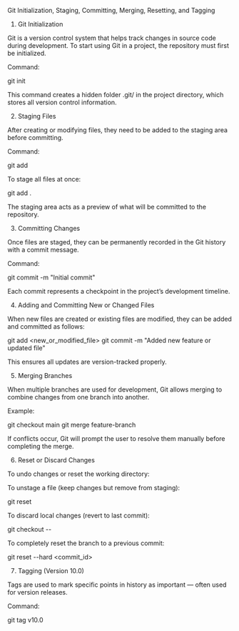 Git Initialization, Staging, Committing, Merging, Resetting, and Tagging

1. Git Initialization

Git is a version control system that helps track changes in source code during development.
To start using Git in a project, the repository must first be initialized.

Command:

git init

This command creates a hidden folder .git/ in the project directory, which stores all version control information.


2. Staging Files

After creating or modifying files, they need to be added to the staging area before committing.

Command:

git add <filename>

To stage all files at once:

git add .

The staging area acts as a preview of what will be committed to the repository.


3. Committing Changes

Once files are staged, they can be permanently recorded in the Git history with a commit message.

Command:

git commit -m "Initial commit"

Each commit represents a checkpoint in the project’s development timeline.


4. Adding and Committing New or Changed Files

When new files are created or existing files are modified, they can be added and committed as follows:

git add <new_or_modified_file>
git commit -m "Added new feature or updated file"

This ensures all updates are version-tracked properly.


5. Merging Branches

When multiple branches are used for development, Git allows merging to combine changes from one branch into another.

Example:

git checkout main
git merge feature-branch

If conflicts occur, Git will prompt the user to resolve them manually before completing the merge.


6. Reset or Discard Changes

To undo changes or reset the working directory:

To unstage a file (keep changes but remove from staging):

git reset <file>

To discard local changes (revert to last commit):

git checkout -- <file>

To completely reset the branch to a previous commit:

git reset --hard <commit_id>


7. Tagging (Version 10.0)

Tags are used to mark specific points in history as important — often used for version releases.

Command:

git tag v10.0
